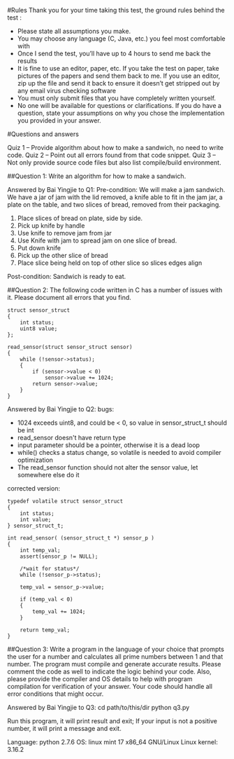 #Rules
Thank you for your time taking this test, the ground rules behind the test :
* Please state all assumptions you make.
* You may choose any language (C, Java, etc.) you feel most comfortable with
* Once I send the test, you’ll have up to 4 hours to send me back the results
* It is fine to use an editor, paper, etc.  If you take the test on paper, take pictures of the papers and send them back to me.  If you use an editor, zip up the file and send it back to ensure it doesn’t get stripped out by any email virus checking software
* You must only submit files that you have completely written yourself.
* No one will be available for questions or clarifications.  If you do have a question, state your assumptions on why you chose the implementation you provided in your answer. 

#Questions and answers

Quiz 1 – Provide algorithm about how to make a sandwich, no need to write code.
Quiz 2 – Point out all errors found from that code snippet. 
Quiz 3 – Not only provide source code files but also list compile/build environment.

##Question 1:
Write an algorithm for how to make a sandwich.

Answered by Bai Yingjie to Q1:
Pre-condition: We will make a jam sandwich.
We have a jar of jam with the lid removed, 
a knife able to fit in the jam jar,
a plate on the table,
and two slices of bread, removed from their packaging.

1. Place slices of bread on plate, side by side.
2. Pick up knife by handle
3. Use knife to remove jam from jar
4. Use Knife with jam to spread jam on one slice of bread.
5. Put down knife
6. Pick up the other slice of bread
7. Place slice being held on top of other slice so slices edges align

Post-condition: Sandwich is ready to eat.

##Question 2:
The following code written in C has a number of issues with it.  Please document all errors that you find.

```
struct sensor_struct
{
	int status;
	uint8 value;
};

read_sensor(struct sensor_struct sensor)
{
	while (!sensor->status);
	{
		if (sensor->value < 0)
	    	sensor->value += 1024;
	    return sensor->value;
	}
}
```

Answered by Bai Yingjie to Q2:
bugs:
* 1024 exceeds uint8, and could be < 0, so value in sensor_struct_t should be int
* read_sensor doesn't have return type
* input parameter should be a pointer, otherwise it is a dead loop
* while() checks a status change, so volatile is needed to avoid compiler optimization
* The read_sensor function should not alter the sensor value, let somewhere else do it

corrected version:
```
typedef volatile struct sensor_struct
{
	int status;
	int value;
} sensor_struct_t;

int read_sensor( (sensor_struct_t *) sensor_p )
{
	int temp_val;
	assert(sensor_p != NULL);

	/*wait for status*/
	while (!sensor_p->status);

	temp_val = sensor_p->value;

	if (temp_val < 0)
	{
		temp_val += 1024;
	}

	return temp_val;
}
```


##Question 3:
Write a program in the language of your choice that prompts the user for a number and calculates all prime numbers between 1 and that number.  The program must compile and generate accurate results.  Please comment the code as well to indicate the logic behind your code.  Also, please provide the compiler and OS details to help with program compilation for verification of your answer.  Your code should handle all error conditions that might occur. 

Answered by Bai Yingjie to Q3:
cd path/to/this/dir
python q3.py 

Run this program, it will print result and exit; If your input is not a positive number, it will print a message and exit.

Language: python 2.7.6
OS: linux mint 17 x86_64 GNU/Linux
Linux kernel: 3.16.2



